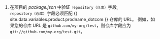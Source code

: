 1. 在项目的 *package.json* 中验证 `repository（仓库）`字段。 `repository（仓库）`字段必须匹配 {{ site.data.variables.product.prodname_dotcom }} 仓库的 URL。 例如，如果您的仓库 URL 是 `github.com/my-org/test`，则仓库字段应为 `git://github.com/my-org/test.git`。
